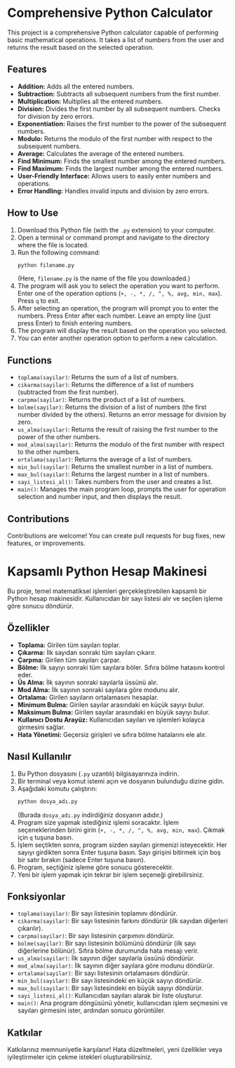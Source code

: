 # Comprehensive Python Calculator

This project is a comprehensive Python calculator capable of performing basic mathematical operations. It takes a list of numbers from the user and returns the result based on the selected operation.

## Features

* **Addition:** Adds all the entered numbers.
* **Subtraction:** Subtracts all subsequent numbers from the first number.
* **Multiplication:** Multiplies all the entered numbers.
* **Division:** Divides the first number by all subsequent numbers. Checks for division by zero errors.
* **Exponentiation:** Raises the first number to the power of the subsequent numbers.
* **Modulo:** Returns the modulo of the first number with respect to the subsequent numbers.
* **Average:** Calculates the average of the entered numbers.
* **Find Minimum:** Finds the smallest number among the entered numbers.
* **Find Maximum:** Finds the largest number among the entered numbers.
* **User-Friendly Interface:** Allows users to easily enter numbers and operations.
* **Error Handling:** Handles invalid inputs and division by zero errors.

## How to Use

1.  Download this Python file (with the `.py` extension) to your computer.
2.  Open a terminal or command prompt and navigate to the directory where the file is located.
3.  Run the following command:
    ```bash
    python filename.py
    ```
    (Here, `filename.py` is the name of the file you downloaded.)
4.  The program will ask you to select the operation you want to perform. Enter one of the operation options (`+, -, *, /, ^, %, avg, min, max`). Press `q` to exit.
5.  After selecting an operation, the program will prompt you to enter the numbers. Press Enter after each number. Leave an empty line (just press Enter) to finish entering numbers.
6.  The program will display the result based on the operation you selected.
7.  You can enter another operation option to perform a new calculation.

## Functions

* `toplama(sayilar)`: Returns the sum of a list of numbers.
* `cikarma(sayilar)`: Returns the difference of a list of numbers (subtracted from the first number).
* `carpma(sayilar)`: Returns the product of a list of numbers.
* `bolme(sayilar)`: Returns the division of a list of numbers (the first number divided by the others). Returns an error message for division by zero.
* `us_alma(sayilar)`: Returns the result of raising the first number to the power of the other numbers.
* `mod_alma(sayilar)`: Returns the modulo of the first number with respect to the other numbers.
* `ortalama(sayilar)`: Returns the average of a list of numbers.
* `min_bul(sayilar)`: Returns the smallest number in a list of numbers.
* `max_bul(sayilar)`: Returns the largest number in a list of numbers.
* `sayi_listesi_al()`: Takes numbers from the user and creates a list.
* `main()`: Manages the main program loop, prompts the user for operation selection and number input, and then displays the result.

## Contributions

Contributions are welcome! You can create pull requests for bug fixes, new features, or improvements.



# Kapsamlı Python Hesap Makinesi

Bu proje, temel matematiksel işlemleri gerçekleştirebilen kapsamlı bir Python hesap makinesidir. Kullanıcıdan bir sayı listesi alır ve seçilen işleme göre sonucu döndürür.

## Özellikler

* **Toplama:** Girilen tüm sayıları toplar.
* **Çıkarma:** İlk sayıdan sonraki tüm sayıları çıkarır.
* **Çarpma:** Girilen tüm sayıları çarpar.
* **Bölme:** İlk sayıyı sonraki tüm sayılara böler. Sıfıra bölme hatasını kontrol eder.
* **Üs Alma:** İlk sayının sonraki sayılarla üssünü alır.
* **Mod Alma:** İlk sayının sonraki sayılara göre modunu alır.
* **Ortalama:** Girilen sayıların ortalamasını hesaplar.
* **Minimum Bulma:** Girilen sayılar arasındaki en küçük sayıyı bulur.
* **Maksimum Bulma:** Girilen sayılar arasındaki en büyük sayıyı bulur.
* **Kullanıcı Dostu Arayüz:** Kullanıcıdan sayıları ve işlemleri kolayca girmesini sağlar.
* **Hata Yönetimi:** Geçersiz girişleri ve sıfıra bölme hatalarını ele alır.

## Nasıl Kullanılır

1.  Bu Python dosyasını (`.py` uzantılı) bilgisayarınıza indirin.
2.  Bir terminal veya komut istemi açın ve dosyanın bulunduğu dizine gidin.
3.  Aşağıdaki komutu çalıştırın:
    ```bash
    python dosya_adı.py
    ```
    (Burada `dosya_adı.py` indirdiğiniz dosyanın adıdır.)
4.  Program size yapmak istediğiniz işlemi soracaktır. İşlem seçeneklerinden birini girin (`+, -, *, /, ^, %, avg, min, max`). Çıkmak için `q` tuşuna basın.
5.  İşlem seçtikten sonra, program sizden sayıları girmenizi isteyecektir. Her sayıyı girdikten sonra Enter tuşuna basın. Sayı girişini bitirmek için boş bir satır bırakın (sadece Enter tuşuna basın).
6.  Program, seçtiğiniz işleme göre sonucu gösterecektir.
7.  Yeni bir işlem yapmak için tekrar bir işlem seçeneği girebilirsiniz.

## Fonksiyonlar

* `toplama(sayilar)`: Bir sayı listesinin toplamını döndürür.
* `cikarma(sayilar)`: Bir sayı listesinin farkını döndürür (ilk sayıdan diğerleri çıkarılır).
* `carpma(sayilar)`: Bir sayı listesinin çarpımını döndürür.
* `bolme(sayilar)`: Bir sayı listesinin bölümünü döndürür (ilk sayı diğerlerine bölünür). Sıfıra bölme durumunda hata mesajı verir.
* `us_alma(sayilar)`: İlk sayının diğer sayılarla üssünü döndürür.
* `mod_alma(sayilar)`: İlk sayının diğer sayılara göre modunu döndürür.
* `ortalama(sayilar)`: Bir sayı listesinin ortalamasını döndürür.
* `min_bul(sayilar)`: Bir sayı listesindeki en küçük sayıyı döndürür.
* `max_bul(sayilar)`: Bir sayı listesindeki en büyük sayıyı döndürür.
* `sayi_listesi_al()`: Kullanıcıdan sayıları alarak bir liste oluşturur.
* `main()`: Ana program döngüsünü yönetir, kullanıcıdan işlem seçmesini ve sayıları girmesini ister, ardından sonucu görüntüler.

## Katkılar

Katkılarınız memnuniyetle karşılanır! Hata düzeltmeleri, yeni özellikler veya iyileştirmeler için çekme istekleri oluşturabilirsiniz.
